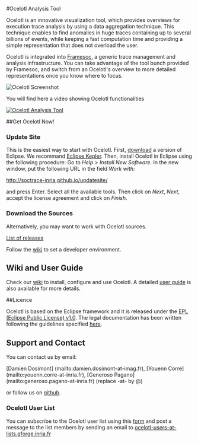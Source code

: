 #Ocelotl Analysis Tool

Ocelotl is an innovative visualization tool, which provides overviews for execution trace analysis by using a data aggregation technique. This technique enables to find anomalies in huge traces containing up to several billions of events, while keeping a fast computation time and providing a simple representation that does not overload the user.

Ocelotl is integrated into [Framesoc](http://soctrace-inria.github.io/framesoc/), a generic trace management and analysis infrastructure. You can take advantage of the tool bunch provided by Framesoc, and switch from an Ocelotl's overview to more detailed representations once you know where to focus.

![Ocelotl Screenshot](http://soctrace-inria.github.io/ocelotl/images/screenshots/ocelotl_spatiotemporal.png)

You will find here a video showing Ocelotl functionalities

[![Ocelotl Analysis Tool](http://pixabay.com/static/uploads/photo/2014/10/01/11/56/play-468292_640.png)](https://www.youtube.com/watch?v=3cbLM0rUu78)

##Get Ocelotl Now!

### Update Site

This is the easiest way to start with Ocelotl.
First, [download](https://www.eclipse.org/) a version of Eclipse. We recommand [Eclipse Kepler](http://www.eclipse.org/downloads/packages/release/Kepler/SR2).
Then, install Ocelotl in Eclipse using the following procedure: Go to _Help > Install New Software_. In the new window, put the following URL in the field _Work with:_ 

http://soctrace-inria.github.io/updatesite/

and press Enter. Select all the available tools. Then click on _Next_, _Next_, accept the license agreement and click on _Finish_.

### Download the Sources

Alternatively, you may want to work with Ocelotl sources.

[List of releases](https://github.com/soctrace-inria/ocelotl/releases)

Follow the [wiki](https://github.com/soctrace-inria/ocelotl/wiki/User-Guide) to set a developer environment.

## Wiki and User Guide

Check our [wiki](https://github.com/soctrace-inria/ocelotl/wiki/User-Guide) to install, configure and use Ocelotl.
A detailed [user guide](https://github.com/soctrace-inria/ocelotl/raw/master/docs/OCELOTL_userguide.pdf) is also available for more details.

##Licence

Ocelotl is based on the Eclipse framework and it is released under the [EPL (Eclipse Public License) v1.0](https://www.eclipse.org/legal/epl-v10.html). The legal documentation has been written following the guidelines specified [here](http://www.eclipse.org/legal/guidetolegaldoc.php).

## Support and Contact
You can contact us by email:

[Damien Dosimont] (mailto:damien.dosimont-at-imag.fr),
[Youenn Corre] (mailto:youenn.corre-at-inria.fr),
[Generoso Pagano] (mailto:generoso.pagano-at-inria.fr) (replace -at- by @)

or follow us on [github](https://github.com/soctrace-inria/ocelotl).

### Ocelotl User List
You can subscribe to the Ocelotl user list using this [form](http://lists.gforge.inria.fr/cgi-bin/mailman/listinfo/ocelotl-users)
and post a message to the list members by sending an email to
[ocelotl-users-at-lists.gforge.inria.fr](mailto:ocelotl-users-at-lists.gforge.inria.fr)
